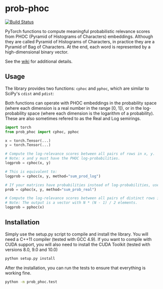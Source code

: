 # prob-phoc

[![Build Status](https://travis-ci.com/jpuigcerver/prob-phoc.svg?branch=master)](https://travis-ci.com/jpuigcerver/prob-phoc)

PyTorch functions to compute meaningful probabilistic relevance scores from
PHOC (Pyramid of Histograms of Characters) embeddings.
Although they are called Pyramid of Histograms of Characters, in practice
they are a Pyramid of Bag of Characters. At the end, each word is
represented by a high-dimensional binary vector.

See the [wiki](https://github.com/jpuigcerver/prob-phoc/wiki)
for additional details.

## Usage

The library provides two functions: `cphoc` and `pphoc`, which are
similar to SciPy's `cdist` and `pdist`:

Both functions can operate with PHOC embeddings in the probability space (where
each dimension is a real number in the range [0, 1]), or in the log-probability
space (where each dimension is the logarithm of a probability). These are also
sometimes refered to as the Real and Log semirings.

```python
import torch
from prob_phoc import cphoc, pphoc

x = torch.Tensor(...)
y = torch.Tensor(...)

# Compute the log-relevance scores between all pairs of rows in x, y.
# Note: x and y must have the PHOC log-probabilities.
logprob = cphoc(x, y)

# This is equivalent to:
logprob = cphoc(x, y, method="sum_prod_log")

# If your matrices have probabilities instead of log-probabilities, use:
prob = cphoc(x, y, method="sum_prob_real")

# Compute the log-relevance scores between all pairs of distinct rows in x.
# Note: The output is a vector with N * (N - 1) / 2 elements.
logprob = pphoc(x)
```

## Installation

Simply use the setup.py script to compile and install the library.
You will need a C++11 compiler (tested with GCC 4.9).
If you want to compile with CUDA support, you will also need to install
the CUDA Toolkit (tested with versions 8.0, 9.0 and 10.0)

```bash
python setup.py install
```

After the installation, you can run the tests to ensure that everything is
working fine.

```bash
python -m prob_phoc.test
```
